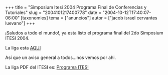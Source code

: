 +++
title = "Simposium Itesi 2004 Programa Final de Conferencias y Tutoriales"
slug = "2004101217400778"
date = "2004-10-12T17:40:07-06:00"
[taxonomies]
tema = ["anuncios"]
autor = ["jacob israel cervantes luevano"]
+++

¡Saludos a todo el mundo!, ya esta listo el programa final del 2do
Simposium ITESI 2004.

La liga esta [AQUI](http://www.expoautotransportebajio.com/jacob)

Así que un aviso general a todos...nos vemos por ahi.

La liga PDF del ITESI es: [Programa
ITESI](http://www.itesi.edu.mx/aviso2.htm)
